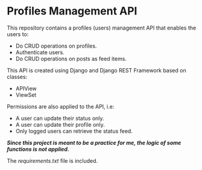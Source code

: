 # Profiles Management API

This repository contains a profiles (users) management API that enables the users to:
* Do CRUD operations on profiles.
* Authenticate users.
* Do CRUD operations on posts as feed items.

This API is created using Django and Django REST Framework based on classes:
* APIView
* ViewSet

Permissions are also applied to the API, i.e:
* A user can update their status only.
* A user can update their profile only.
* Only logged users can retrieve the status feed.

__*Since this project is meant to be a practice for me, the logic of some functions is not applied.*__

The *requirements.txt* file is included.
